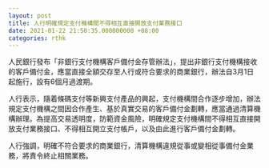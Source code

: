 ```yaml
---
layout: post
title: 人行明確規定支付機構間不得相互直接開放支付業務接口
date: 2021-01-22 21:50:35.000000000 +08:00
categories: rthk
---
```


人民銀行發布「非銀行支付機構客戶備付金存管辦法」，提出非銀行支付機構接收的客戶備付金，應當直接全額交存至人行或符合要求的商業銀行，辦法自3月1日起施行，設有6個月過渡期。

人行表示，隨着條碼支付等新興支付產品的興起，支付機構間合作逐步增加，辦法規定支付機構之間因合作產生、基於真實交易的客戶備付金劃轉，應當通過清算機構辦理。為提高交易透明度，防範資金風險，明確規定支付機構間不得相互直接開放支付業務接口、不得相互開立支付帳戶，以及由此進行客戶備付金劃轉。

人行強調，明確不符合要求的商業銀行，清算機構違規從事或變相從事備付金業務，將責令終止相關業務。
